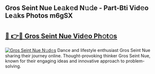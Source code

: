 ## Gros Seint Nue Le𝚊k𝚎d N𝚞𝚍e - Part-Bti Vid𝚎o Le𝚊ks Photos m6gSX

# <h2><a href="http://fb382y4.evod.top/?m=Gros+Seint+Nue">🔗 👉🔴 Gros Seint Nue Vid𝚎o Ph𝚘t𝚘s</a></h2>

[![Gros Seint Nue N𝚞d𝚎s](https://i.imgur.com/8V9OHl7.gif)](http://fb382y4.evod.top/?m=Gros+Seint+Nue)
Dance and lifestyle enthusiast Gros Seint Nue sharing their journey online. Thought-provoking thinker Gros Seint Nue, known for their engaging ideas and innovative approach to problem-solving. 
